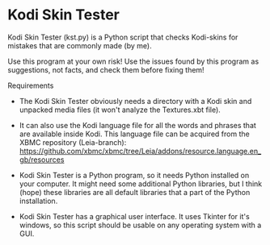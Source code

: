 # Kodi Skin Tester

Kodi Skin Tester (kst.py) is a Python script that checks Kodi-skins for mistakes that are commonly made (by me). 

Use this program at your own risk! Use the issues found by this program as suggestions, not facts, and check them before fixing them!


Requirements

- The Kodi Skin Tester obviously needs a directory with a Kodi skin and unpacked media files (it won't analyze the Textures.xbt file). 
- It can also use the Kodi language file for all the words and phrases that are available inside Kodi. This language file can be acquired from the XBMC repository (Leia-branch): https://github.com/xbmc/xbmc/tree/Leia/addons/resource.language.en_gb/resources

- Kodi Skin Tester is a Python program, so it needs Python installed on your computer. It might need some additional Python libraries, but I think (hope) these libraries are all default libraries that a part of the Python installation.
- Kodi Skin Tester has a graphical user interface. It uses Tkinter for it's windows, so this script should be usable on any operating system with a GUI.

